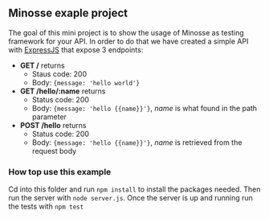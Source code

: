## Minosse exaple project
The goal of this mini project is to show the usage of Minosse as testing framework for your API.
In order to do that we have created a simple API with [ExpressJS](http://expressjs.com/) that expose
3 endpoints:

* **GET /** returns
    * Staus code: 200
    * Body: `{message: 'hello world'}`
* **GET /hello/:name** returns
    * Status code: 200
    * Body: `{message: 'hello {{name}}'}`, *name* is what found in the path parameter
* **POST /hello** returns
    * Status code: 200
    * Body: `{message: 'hello {{name}}'}`, *name* is retrieved from the request body

### How top use this example
Cd into this folder and run `npm install` to install the packages needed. Then run the server with
`node server.js`. Once the server is up and running run the tests with
`npm test`
